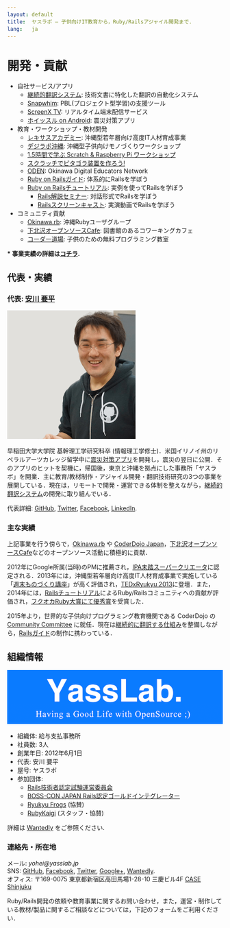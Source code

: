 ```yaml
---
layout: default
title:  ヤスラボ – 子供向けIT教育から，Ruby/Railsアジャイル開発まで.
lang:   ja
---
```



開発・貢献
==========

- 自社サービス/アプリ
   - [継続的翻訳システム](https://speakerdeck.com/yasulab/railsgaidowozhi-eruji-shu-30fen-ban): 技術文書に特化した翻訳の自動化システム
   - [Snapwhim](http://www.snapwhim.com/): PBL(プロジェクト型学習)の支援ツール
   - [ScreenX TV](http://screenx.tv/): リアルタイム端末配信サービス
   - [ホイッスル on Android](https://play.google.com/store/apps/details?id=org.sorarier.whistle): 震災対策アプリ
- 教育・ワークショップ・教材開発
   - [レキサスアカデミー](http://academy.lexues.co.jp/): 沖縄型若年層向け高度IT人材育成事業
   - [デジラボ沖縄](http://digilab.drupalgardens.com/): 沖縄型子供向けモノづくりワークショップ
   - [1.5時間で学ぶ Scratch & Raspberry Pi ワークショップ](/ja/workshops/raspi)
   - [スクラッチでピタゴラ装置を作ろう!](http://pegpeg.jp/tool/2014/09/09/686)
   - [ODEN](https://sites.google.com/site/okidigedunet/home): Okinawa Digital Educators Network
   - [Ruby on Railsガイド](http://railsguides.jp): 体系的にRailsを学ぼう
   - [Ruby on Railsチュートリアル](http://railstutorial.jp): 実例を使ってRailsを学ぼう
      - [Rails解説セミナー](http://railstutorial.jp/seminars): 対話形式でRailsを学ぼう
	  - [Railsスクリーンキャスト](http://railstutorial.jp/screencasts): 実演動画でRailsを学ぼう
- コミュニティ貢献
   - [Okinawa.rb](https://www.facebook.com/groups/okinawarb/): 沖縄Rubyユーザグループ
   - [下北沢オープンソースCafe](http://www.osscafe.net/): 図書館のあるコワーキングカフェ
   - [コーダー道場](http://coderdojo.jp/): 子供のための無料プログラミング教室

__* 事業実績の詳細は[コチラ](/ja/works).__

## 代表・実績

### 代表: [安川 要平](https://facebook.com/yasulab)

![写真](/img/yohei_300x300.png)

早稲田大学大学院 基幹理工学研究科卒 (情報理工学修士)．米国イリノイ州のリベラルアーツカレッジ留学中に[震災対策アプリ](https://play.google.com/store/apps/details?id=org.sorarier.whistle&hl=ja)を開発し，震災の翌日に公開．そのアプリのヒットを契機に，帰国後，東京と沖縄を拠点にした事務所「ヤスラボ」を開業．主に教育/教材制作・アジャイル開発・翻訳技術研究の3つの事業を展開している．現在は，リモートで開発・運営できる体制を整えながら，[継続的翻訳システム](https://speakerdeck.com/yasulab/railsgaidowozhi-eruji-shu-30fen-ban)の開発に取り組んでいる．

代表詳細: 
[GitHub](http://github.com/yasulab), 
[Twitter](https://twitter.com/yasulab), 
[Facebook](https://facebook.com/yasulab/), 
[LinkedIn](https://www.linkedin.com/in/yasulab).

### 主な実績

上記事業を行う傍らで，[Okinawa.rb](https://www.facebook.com/groups/okinawarb/) や [CoderDojo Japan](http://coderdojo.jp)，[下北沢オープンソースCafe](http://osscafe.net/)などのオープンソース活動に積極的に貢献．

2012年にGoogle所属(当時)のPMに推薦され，[IPA未踏スーパークリエータ](http://www.ipa.go.jp/jinzai/mitou/kinkyou/creator.html)に認定される．2013年には，沖縄型若年層向け高度IT人材育成事業で実施している「[週末ものづくり講座](http://academy.lexues.co.jp/seminar/making.php)」が高く評価され，[TEDxRyukyu 2013](https://www.facebook.com/media/set/?set=a.10151746335815869.1073741827.715330868&type=1&l=348760b95c)に登壇．また，2014年には，[Railsチュートリアル](http://railstutorial.jp/)によるRuby/Railsコミュニティへの貢献が評価され，[フクオカRuby大賞にて優秀賞](http://www.digitalfukuoka.jp/topics/28)を受賞した．

2015年より，世界的な子供向けプログラミング教育機関である CoderDojo の [Community Committee](http://kata.coderdojo.com/wiki/CoderDojo_Community_Committee) に就任．現在は[継続的に翻訳する仕組み](https://speakerdeck.com/yasulab/railsgaidowozhi-eruji-shu-30fen-ban)を整備しながら，[Railsガイド](http://railsguides.jp/)の制作に携わっている．

## 組織情報

![YassLab Logo](/img/logo_rect_copy.png)

- 組織体: 給与支払事務所
- 社員数: 3人
- 創業年日: 2012年6月1日
- 代表: 安川 要平
- 屋号: ヤスラボ
- 参加団体: 
    - [Rails技術者認定試験運営委員会](http://www.railscp.org/)
    - [BOSS-CON JAPAN Rails認定ゴールドインテグレーター](http://www.boss-con.jp/railspartner/)
	- [Ryukyu Frogs](http://www.ryukyu-frogs.com/) (協賛)
	- [RubyKaigi](http://rubykaigi.org/) (スタッフ・協賛)

詳細は [Wantedly](https://www.wantedly.com/companies/YassLab) をご参照ください.

### 連絡先・所在地

メール: _yohei@yasslab.jp_   
SNS: 
[GitHub](https://github.com/yasslab), 
[Facebook](https://www.facebook.com/yasslab.jp), 
[Twitter](https://twitter.com/YassLab), 
[Google+](https://plus.google.com/+YassLab), 
[Wantedly](https://www.wantedly.com/companies/YassLab).   
オフィス: 〒169-0075 東京都新宿区高田馬場1-28-10 三慶ビル4F [CASE Shinjuku](http://case-shinjuku.com/access/)  


Ruby/Rails開発の依頼や教育事業に関するお問い合わせ，また，運営・制作している教材/製品に関するご相談などについては，下記のフォームをご利用ください．  
